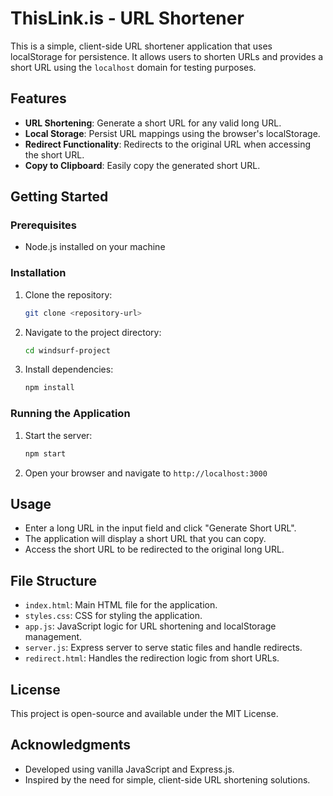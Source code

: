 # ThisLink.is - URL Shortener

This is a simple, client-side URL shortener application that uses localStorage for persistence. It allows users to shorten URLs and provides a short URL using the `localhost` domain for testing purposes.

## Features
- **URL Shortening**: Generate a short URL for any valid long URL.
- **Local Storage**: Persist URL mappings using the browser's localStorage.
- **Redirect Functionality**: Redirects to the original URL when accessing the short URL.
- **Copy to Clipboard**: Easily copy the generated short URL.

## Getting Started

### Prerequisites
- Node.js installed on your machine

### Installation
1. Clone the repository:
   ```bash
   git clone <repository-url>
   ```
2. Navigate to the project directory:
   ```bash
   cd windsurf-project
   ```
3. Install dependencies:
   ```bash
   npm install
   ```

### Running the Application
1. Start the server:
   ```bash
   npm start
   ```
2. Open your browser and navigate to `http://localhost:3000`

## Usage
- Enter a long URL in the input field and click "Generate Short URL".
- The application will display a short URL that you can copy.
- Access the short URL to be redirected to the original long URL.

## File Structure
- `index.html`: Main HTML file for the application.
- `styles.css`: CSS for styling the application.
- `app.js`: JavaScript logic for URL shortening and localStorage management.
- `server.js`: Express server to serve static files and handle redirects.
- `redirect.html`: Handles the redirection logic from short URLs.

## License
This project is open-source and available under the MIT License.

## Acknowledgments
- Developed using vanilla JavaScript and Express.js.
- Inspired by the need for simple, client-side URL shortening solutions.
